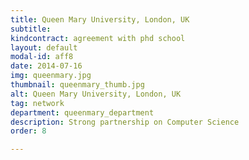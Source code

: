 ```yaml
---
title: Queen Mary University, London, UK
subtitle: 
kindcontract: agreement with phd school
layout: default
modal-id: aff8
date: 2014-07-16
img: queenmary.jpg 
thumbnail: queenmary_thumb.jpg
alt: Queen Mary University, London, UK
tag: network
department: queenmary_department
description: Strong partnership on Computer Science
order: 8

---
```

